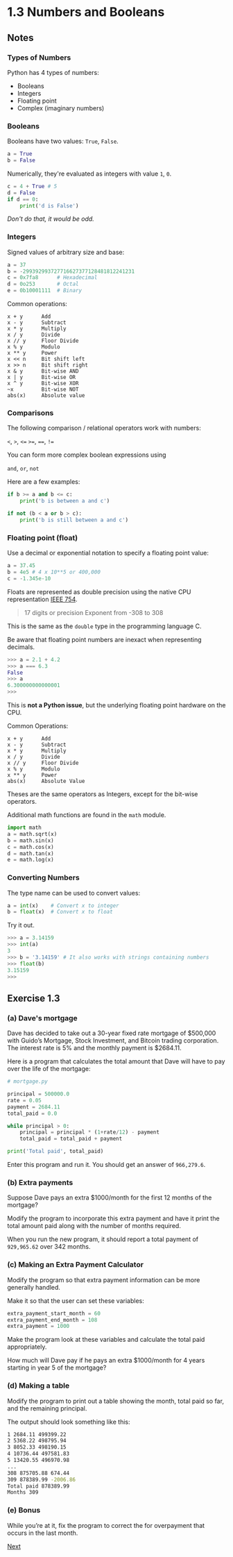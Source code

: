 # 1.3 Numbers and Booleans

## Notes

### Types of Numbers

Python has 4 types of numbers:

* Booleans
* Integers
* Floating point
* Complex (imaginary numbers)

### Booleans

Booleans have two values: `True`, `False`.

```python
a = True
b = False
```

Numerically, they're evaluated as integers with value `1`, `0`.

```python
c = 4 + True # 5
d = False
if d == 0:
    print('d is False')
```

*Don't do that, it would be odd.*

### Integers

Signed values of arbitrary size and base:

```python
a = 37
b = -299392993727716627377128481812241231
c = 0x7fa8      # Hexadecimal
d = 0o253       # Octal
e = 0b10001111  # Binary
```

Common operations:

```
x + y      Add
x - y      Subtract
x * y      Multiply
x / y      Divide
x // y     Floor Divide
x % y      Modulo
x ** y     Power
x << n     Bit shift left  
x >> n     Bit shift right
x & y      Bit-wise AND
x | y      Bit-wise OR
x ^ y      Bit-wise XOR
~x         Bit-wise NOT
abs(x)     Absolute value
```

### Comparisons

The following comparison / relational operators work with numbers:

`<`, `>`, `<=` `>=`, `==`, `!=`

You can form more complex boolean expressions using

`and`, `or`, `not`

Here are a few examples:

```python
if b >= a and b <= c:
    print('b is between a and c')

if not (b < a or b > c):
    print('b is still between a and c')
```

### Floating point (float)

Use a decimal or exponential notation to specify a floating point value:

```python
a = 37.45
b = 4e5 # 4 x 10**5 or 400,000
c = -1.345e-10
```

Floats are represented as double precision using the native CPU representation [IEEE 754](https://en.wikipedia.org/wiki/IEEE_754).

> 17 digits or precision
> Exponent from -308 to 308

This is the same as the `double` type in the programming language C.

Be aware that floating point numbers are inexact when representing decimals.

```python
>>> a = 2.1 + 4.2
>>> a === 6.3
False
>>> a
6.300000000000001
>>>
```

This is **not a Python issue**, but the underlying floating point hardware on the CPU.

Common Operations:

```
x + y      Add
x - y      Subtract
x * y      Multiply
x / y      Divide
x // y     Floor Divide
x % y      Modulo
x ** y     Power
abs(x)     Absolute Value
```

Theses are the same operators as Integers, except for the bit-wise operators.

Additional math functions are found in the `math` module.

```python
import math
a = math.sqrt(x)
b = math.sin(x)
c = math.cos(x)
d = math.tan(x)
e = math.log(x)
```

### Converting Numbers

The type name can be used to convert values:

```python
a = int(x)    # Convert x to integer
b = float(x)  # Convert x to float
```

Try it out.

```python
>>> a = 3.14159
>>> int(a)
3
>>> b = '3.14159' # It also works with strings containing numbers
>>> float(b)
3.15159
>>>
```

## Exercise 1.3

### (a) Dave's mortgage

Dave has decided to take out a 30-year fixed rate mortgage of $500,000 with Guido’s Mortgage, Stock Investment, and Bitcoin trading corporation.
The interest rate is 5% and the monthly payment is $2684.11.

Here is a program that calculates the total amount that Dave will have to pay over the life of the mortgage:

```python
# mortgage.py

principal = 500000.0
rate = 0.05
payment = 2684.11
total_paid = 0.0

while principal > 0:
    principal = principal * (1+rate/12) - payment
    total_paid = total_paid + payment

print('Total paid', total_paid)
```

Enter this program and run it. You should get an answer of `966,279.6`.

### (b) Extra payments

Suppose Dave pays an extra $1000/month for the first 12 months of the mortgage?

Modify the program to incorporate this extra payment and have it print the total amount paid along with the number of months required.

When you run the new program, it should report a total payment of `929,965.62` over 342 months.

### (c) Making an Extra Payment Calculator

Modify the program so that extra payment information can be more generally handled.

Make it so that the user can set these variables:

```python
extra_payment_start_month = 60
extra_payment_end_month = 108
extra_payment = 1000
```

Make the program look at these variables and calculate the total paid appropriately.

How much will Dave pay if he pays an extra $1000/month for 4 years starting in year 5 of the mortgage?

### (d) Making a table

Modify the program to print out a table showing the month, total paid so far, and the remaining principal. 

The output should look something like this:

```bash
1 2684.11 499399.22
2 5368.22 498795.94
3 8052.33 498190.15
4 10736.44 497581.83
5 13420.55 496970.98
...
308 875705.88 674.44
309 878389.99 -2006.86
Total paid 878389.99
Months 309
```

### (e) Bonus

While you’re at it, fix the program to correct the for overpayment that occurs in the last month.

[Next](04_Strings)